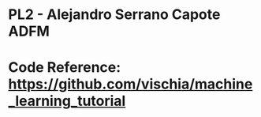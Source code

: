 # PL2 - Alejandro Serrano Capote ADFM 
# Code Reference: https://github.com/vischia/machine_learning_tutorial

